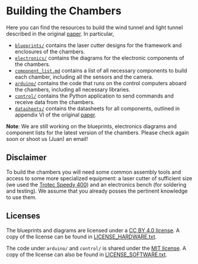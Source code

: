 # Building the Chambers

Here you can find the resources to build the wind tunnel and light tunnel described in the original [paper](<https://placehold.co/600x400?text=Placeholder:\nArxiv link!>). In particular,

- [`blueprints/`](blueprints/) contains the laser cutter designs for the framework and enclosures of the chambers.
- [`electronics/`](blueprints/) contains the diagrams for the electronic components of the chambers.
- [`component_list.md`](component_list.md) contains a list of all necessary components to build each chamber, including all the sensors and the camera.
- [`arduino/`](arduino/) contains the code that runs on the control computers aboard the chambers, including all necessary libraries.
- [`control/`](control/) contains the Python application to send commands and receive data from the chambers.
- [`datasheets/`](datasheets/) contains the datasheets for all components, outlined in appendix VI of the original [paper](<https://placehold.co/600x400?text=Placeholder:\nArxiv link!>).

**Note**: We are still working on the blueprints, electronics diagrams and component lists for the latest version of the chambers. Please check again soon or shoot us (Juan) an email!

## Disclaimer

To build the chambers you will need some common assembly tools and access to some more specialized equipment: a laser cutter of sufficient size (we used the [Trotec Speedy 400](https://www.troteclaser.com/de-ch/lasermaschinen/lasergravurmaschine-speedy)) and an electronics bench (for soldering and testing). We assume that you already posses the pertinent knowledge to use them.

## Licenses

The blueprints and diagrams are licensed under a [CC BY 4.0 license](https://creativecommons.org/licenses/by/4.0/). A copy of the license can be found in [LICENSE_HARDWARE.txt](LICENSE_HARDWARE.txt).

The code under `arduino/` and `control/` is shared under the [MIT license](https://opensource.org/license/mit/). A copy of the license can also be found in [LICENSE_SOFTWARE.txt](LICENSE_SOFTWARE.txt).
